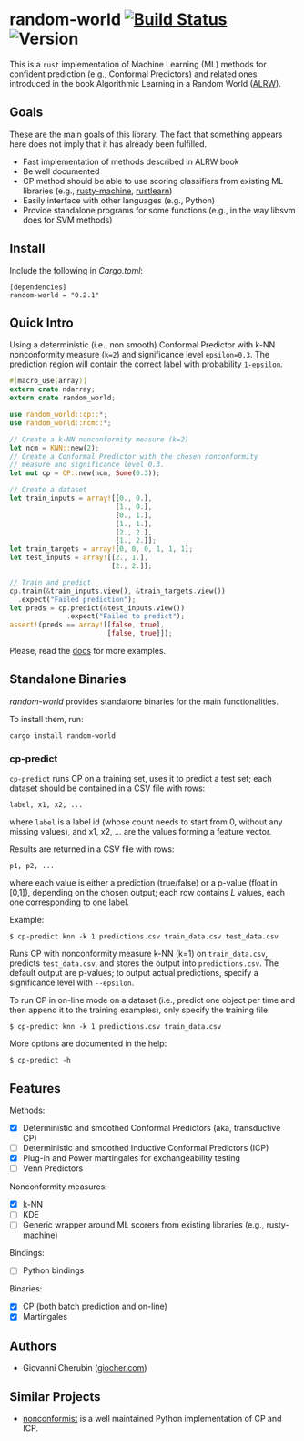 # random-world [![Build Status](https://travis-ci.org/gchers/random-world.svg?branch=master)](https://travis-ci.org/gchers/random-world) ![Version](https://img.shields.io/crates/v/random-world.svg)

This is a `rust` implementation of Machine Learning (ML) methods for confident
prediction (e.g., Conformal Predictors) and related ones introduced in the book
Algorithmic Learning in a Random World ([ALRW](http://alrw.net/)).

## Goals

These are the main goals of this library.
The fact that something appears here does not imply that it has already been
fulfilled.

- Fast implementation of methods described in ALRW book
- Be well documented
- CP method should be able to use scoring classifiers from existing
  ML libraries (e.g., [rusty-machine](https://athemathmo.github.io/rusty-machine/doc/rusty_machine/), [rustlearn](https://maciejkula.github.io/rustlearn/doc/rustlearn/))
- Easily interface with other languages (e.g., Python)
- Provide standalone programs for some functions (e.g., in the way
  libsvm does for SVM methods)


## Install

Include the following in _Cargo.toml_:

```
[dependencies]
random-world = "0.2.1"
```

## Quick Intro

Using a deterministic (i.e., non smooth) Conformal Predictor with k-NN
nonconformity measure (`k=2`) and significance level `epsilon=0.3`.
The prediction region will contain the correct label with probability
`1-epsilon`.

```rust
#[macro_use(array)]
extern crate ndarray;
extern crate random_world;

use random_world::cp::*;
use random_world::ncm::*;

// Create a k-NN nonconformity measure (k=2)
let ncm = KNN::new(2);
// Create a Conformal Predictor with the chosen nonconformity
// measure and significance level 0.3.
let mut cp = CP::new(ncm, Some(0.3));

// Create a dataset
let train_inputs = array![[0., 0.],
                          [1., 0.],
                          [0., 1.],
                          [1., 1.],
                          [2., 2.],
                          [1., 2.]];
let train_targets = array![0, 0, 0, 1, 1, 1];
let test_inputs = array![[2., 1.],
                         [2., 2.]];

// Train and predict
cp.train(&train_inputs.view(), &train_targets.view())
  .expect("Failed prediction");
let preds = cp.predict(&test_inputs.view())
              .expect("Failed to predict");
assert!(preds == array![[false, true],
                        [false, true]]);
```

Please, read the [docs](https://docs.rs/random-world/0.1.0/random_world/) for
more examples.

## Standalone Binaries

*random-world* provides standalone binaries for the main functionalities.

To install them, run:

```
cargo install random-world
```

### cp-predict

`cp-predict` runs CP on a training set, uses it to predict a test set;
each dataset should be contained in a CSV file with rows:

    label, x1, x2, ...

where `label` is a label id (whose count needs to start from 0, without any
missing values), and x1, x2, ...
are the values forming a feature vector.

Results are returned in a CSV file with rows:

    p1, p2, ...

where each value is either a prediction (true/false) or
a p-value (float in [0,1]), depending on the chosen output;
each row contains $L$ values, each one corresponding to
one label.

Example:
```
$ cp-predict knn -k 1 predictions.csv train_data.csv test_data.csv
```
Runs CP with nonconformity measure k-NN (k=1) on `train_data.csv`,
predicts `test_data.csv`, and stores the output into
`predictions.csv`.
The default output are p-values; to output actual predictions, specify
a significance level with `--epsilon`.

To run CP in on-line mode on a dataset (i.e., predict one object
per time and then append it to the training examples), only specify
the training file:
```
$ cp-predict knn -k 1 predictions.csv train_data.csv
```

More options are documented in the help:
```
$ cp-predict -h
```

## Features

Methods:
- [x] Deterministic and smoothed Conformal Predictors (aka, transductive CP)
- [ ] Deterministic and smoothed Inductive Conformal Predictors (ICP)
- [x] Plug-in and Power martingales for exchangeability testing
- [ ] Venn Predictors

Nonconformity measures:
- [x] k-NN
- [ ] KDE
- [ ] Generic wrapper around ML scorers from existing libraries (e.g., rusty-machine)

Bindings:
- [ ] Python bindings

Binaries:
- [x] CP (both batch prediction and on-line)
- [x] Martingales

## Authors

* Giovanni Cherubin ([giocher.com](https://giocher.com))

## Similar Projects

- [nonconformist](https://github.com/donlnz/nonconformist/) is a well
  maintained Python implementation of CP and ICP.

